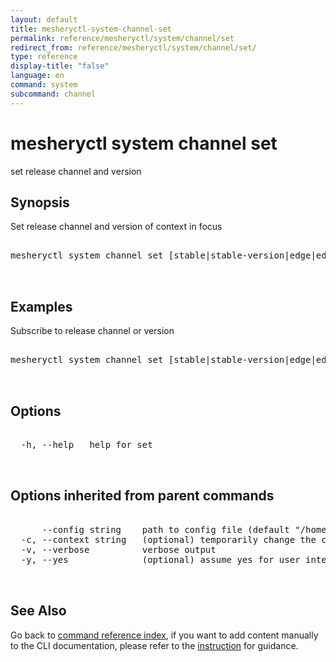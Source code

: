 ```yaml
---
layout: default
title: mesheryctl-system-channel-set
permalink: reference/mesheryctl/system/channel/set
redirect_from: reference/mesheryctl/system/channel/set/
type: reference
display-title: "false"
language: en
command: system
subcommand: channel
---
```


# mesheryctl system channel set

set release channel and version

## Synopsis

Set release channel and version of context in focus
<pre class='codeblock-pre'>
<div class='codeblock'>
mesheryctl system channel set [stable|stable-version|edge|edge-version] [flags]

</div>
</pre> 

## Examples

Subscribe to release channel or version
<pre class='codeblock-pre'>
<div class='codeblock'>
mesheryctl system channel set [stable|stable-version|edge|edge-version]

</div>
</pre> 

## Options

<pre class='codeblock-pre'>
<div class='codeblock'>
  -h, --help   help for set

</div>
</pre>

## Options inherited from parent commands

<pre class='codeblock-pre'>
<div class='codeblock'>
      --config string    path to config file (default "/home/n2/.meshery/config.yaml")
  -c, --context string   (optional) temporarily change the current context.
  -v, --verbose          verbose output
  -y, --yes              (optional) assume yes for user interactive prompts.

</div>
</pre>

## See Also

Go back to [command reference index](/reference/mesheryctl/), if you want to add content manually to the CLI documentation, please refer to the [instruction](/project/contributing/contributing-cli#preserving-manually-added-documentation) for guidance.
